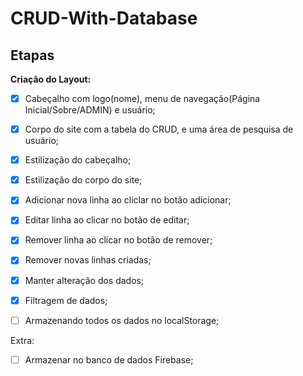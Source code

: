 # CRUD-With-Database

## Etapas

**Criação do Layout:**

 - [x] Cabeçalho com logo(nome), menu de navegação(Página Inicial/Sobre/ADMIN) e usuário;
 
 - [x] Corpo do site com a tabela do CRUD, e uma área de pesquisa de usuário;

 - [x] Estilização do cabeçalho;

 - [x] Estilização do corpo do site;

 - [x] Adicionar nova linha ao cliclar no botão adicionar;

 - [x] Editar linha ao clicar no botão de editar;

 - [x] Remover linha ao clicar no botão de remover;

 - [x] Remover novas linhas criadas;

 - [x] Manter alteração dos dados;

 - [x] Filtragem de dados;

 - [ ] Armazenando todos os dados no localStorage;

Extra: 

 - [ ] Armazenar no banco de dados Firebase;